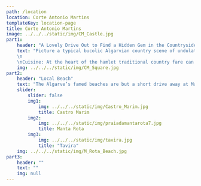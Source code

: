 ```yaml
---
path: /location
location: Corte Antonio Martins
templateKey: location-page
title: Corte Antonio Martins
image: ../../../static/img/CM_Castle.jpg
part1: 
    header: "A Lovely Drive Out to Find a Hidden Gem in the Countryside…"
    text: "Picture a typical bucolic Algarvian country scene of undulating hills populated with cork oak, olive and carob, of small holders tending their crops under sunny blue skies and Corte Antonio Martins comes to mind. In deep country, this small hamlet is an idyllic rural retreat, off the beaten track and truly authentic.
    \n
    \nCuisine: At the heart of the hamlet traditional country fare can be enjoyed at hospitable Casa Fernanda, while discover other country eateries nearby in the surrounding hills and for gastronomic delights, head to Monte Rei Golf for Michelin Star excellence."
    img: ../../../static/img/CM_Square.jpg
part2:
    header: "Local Beach"
    text: "The Algarve’s famed beaches are but a short drive away at Manta Rota and Altura where long stretches of golden sands can be enjoyed by young and old"
    slider:
        slider: false
        img1: 
            img: ../../../static/img/Castro_Marim.jpg
            title: Castro Marim
        img2: 
            img: ../../../static/img/praiadamantarota7.jpg
            title: Manta Rota
        img3: 
            img: ../../../static/img/tavira.jpg
            title: "Tavira"
    img: ../../../static/img/M_Rota_Beach.jpg
part3:
    header: ""
    text: ""
    img: null
---
```

